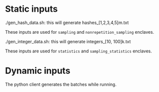 # Static inputs

./gen_hash_data.sh: this will generate hashes_[1,2,3,4,5]m.txt

These inputs are used for `sampling` and `nonrepetition_sampling` enclaves.

./gen_integer_data.sh: this will generate integers_[10, 100]k.txt

These inputs are used for `statistics` and `sampling_statistics` enclaves.

# Dynamic inputs

The python client generates the batches while running.
